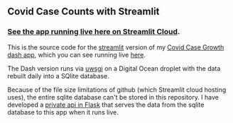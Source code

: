## Covid Case Counts with Streamlit

### [See the app running live here on Streamlit Cloud](https://astrowonk-covid-streamlit-covid-streamlit-eis1xz.streamlitapp.com).

This is the source code for the [streamlit](https://streamlit.io) version of my [Covid Case Growth dash app](https://github.com/astrowonk/covid_dash), which you can see running live [here](https://marcoshuerta.com/dash/covid/).

The Dash version runs via [uwsgi](https://marcoshuerta.com/hugo/posts/deploying-uwsgi-for-dash/) on a Digital Ocean droplet with the data rebuilt daily into a SQlite database.

Because of the file size limitations of github (which Streamlit cloud hosting uses), the entire sqlite database can't be stored in this repository. I have developed a [private api in Flask](https://github.com/astrowonk/covid_dash/tree/api) that serves the data from the sqlite database to this app when it runs live.

